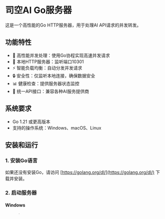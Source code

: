# 司空AI Go服务器

这是一个高性能的Go HTTP服务器，用于处理AI API请求的并发转发。

## 功能特性

- 🚀 高性能并发处理：使用Go协程实现高速并发请求
- 📡 本地HTTP服务器：监听端口10301
- ⚡ 智能负载均衡：自动分发并发请求
- 🔒 安全性：仅监听本地连接，确保数据安全
- 📊 健康检查：提供服务器状态监控
- 🎯 统一API接口：兼容各种AI服务提供商

## 系统要求

- Go 1.21 或更高版本
- 支持的操作系统：Windows、macOS、Linux

## 安装和运行

### 1. 安装Go语言

如果还没有安装Go，请访问 [https://golang.org/dl/](https://golang.org/dl/) 下载并安装。

### 2. 启动服务器

#### Windows
```cmd
start.bat
```

#### macOS/Linux
```bash
chmod +x start.sh
./start.sh
```

#### 手动启动
```bash
go mod tidy
go run main.go
```

## API 端点

### 健康检查
```
GET http://localhost:10301/health
```

### AI聊天请求
```
POST http://localhost:10301/api/chat
```

请求体格式：
```json
{
  "baseUrl": "https://api.openai.com",
  "apiKey": "sk-...",
  "organization": "",
  "requestBody": { /* OpenAI API请求体 */ },
  "concurrentCount": 3,
  "userMessageId": "unique-id",
  "requestTimeout": 30
}
```

## 并发处理

服务器支持1-10个并发请求，通过Go协程实现：

- 单个请求：直接处理并返回结果
- 并发请求：创建多个协程同时发送请求，收集所有结果后返回
- 失败重试：自动处理网络错误和临时故障
- 超时控制：可配置的请求超时时间

## 错误处理

服务器会处理以下类型的错误：

- 网络连接错误
- API认证错误  
- 请求超时
- JSON解析错误
- HTTP状态码错误

所有错误都会在响应中详细说明，便于前端处理。

## 性能优化

- 使用Gin框架提供高性能HTTP服务
- 协程池管理，避免过度创建协程
- 连接复用，减少网络开销
- 内存优化，及时回收资源

## 安全性

- 仅监听本地127.0.0.1地址
- 不存储任何敏感信息
- 请求参数验证
- CORS安全配置

## 开发和调试

启动开发模式：
```bash
go run main.go
```

编译生产版本：
```bash
go build -o sikongai-server main.go
```

## 日志和监控

服务器会输出详细的日志信息：

- 请求接收和处理状态
- 并发请求进度
- 错误信息和堆栈跟踪
- 性能统计信息

## 故障排除

### 1. Go环境问题
- 确保Go版本≥1.21
- 检查GOPATH和GOROOT设置
- 验证网络连接

### 2. 端口占用
- 检查10301端口是否被占用
- 使用`netstat -an | grep 10301`查看端口状态

### 3. 依赖下载失败
- 配置Go代理：`go env -w GOPROXY=https://goproxy.cn,direct`
- 清理模块缓存：`go clean -modcache`

### 4. 内存使用过高
- 支持无限制并发数量，用户可根据需求自由设置
- 监控协程数量
- 检查内存泄漏

## 更新说明

### v1.0.0
- 初始版本发布
- 基础并发请求功能
- 健康检查端点
- 错误处理和日志记录
